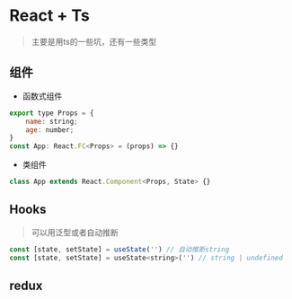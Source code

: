 # React + Ts
> 主要是用ts的一些坑，还有一些类型

## 组件
- 函数式组件
```js
export type Props = {
    name: string;
    age: number;
}
const App: React.FC<Props> = (props) => {}
```
- 类组件
```js
class App extends React.Component<Props, State> {}
```
## Hooks
> 可以用泛型或者自动推断
```js
const [state, setState] = useState('') // 自动推断string
const [state, setState] = useState<string>('') // string | undefined
```

## redux
